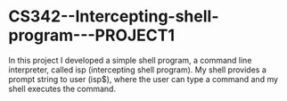 # CS342--Intercepting-shell-program---PROJECT1
In this project I developed a simple shell program, a command line interpreter, called isp (intercepting shell program). My shell provides a prompt string to user (isp$), where the user can type a command and my shell executes the command.
